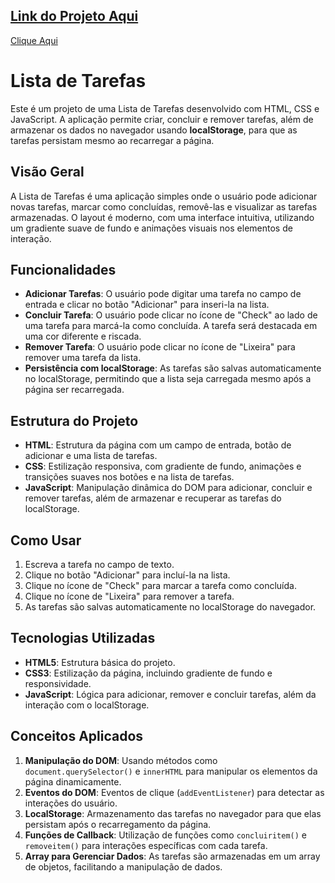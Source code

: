 ## [Link do Projeto Aqui](https://andreailton.github.io/To-do-List/)  
[Clique Aqui](https://andreailton.github.io/To-do-List/)

# Lista de Tarefas

Este é um projeto de uma Lista de Tarefas desenvolvido com HTML, CSS e JavaScript. A aplicação permite criar, concluir e remover tarefas, além de armazenar os dados no navegador usando **localStorage**, para que as tarefas persistam mesmo ao recarregar a página.

## Visão Geral

A Lista de Tarefas é uma aplicação simples onde o usuário pode adicionar novas tarefas, marcar como concluídas, removê-las e visualizar as tarefas armazenadas. O layout é moderno, com uma interface intuitiva, utilizando um gradiente suave de fundo e animações visuais nos elementos de interação.

## Funcionalidades

- **Adicionar Tarefas**: O usuário pode digitar uma tarefa no campo de entrada e clicar no botão "Adicionar" para inseri-la na lista.
- **Concluir Tarefa**: O usuário pode clicar no ícone de "Check" ao lado de uma tarefa para marcá-la como concluída. A tarefa será destacada em uma cor diferente e riscada.
- **Remover Tarefa**: O usuário pode clicar no ícone de "Lixeira" para remover uma tarefa da lista.
- **Persistência com localStorage**: As tarefas são salvas automaticamente no localStorage, permitindo que a lista seja carregada mesmo após a página ser recarregada.
  
## Estrutura do Projeto

- **HTML**: Estrutura da página com um campo de entrada, botão de adicionar e uma lista de tarefas.
- **CSS**: Estilização responsiva, com gradiente de fundo, animações e transições suaves nos botões e na lista de tarefas.
- **JavaScript**: Manipulação dinâmica do DOM para adicionar, concluir e remover tarefas, além de armazenar e recuperar as tarefas do localStorage.

## Como Usar

1. Escreva a tarefa no campo de texto.
2. Clique no botão "Adicionar" para incluí-la na lista.
3. Clique no ícone de "Check" para marcar a tarefa como concluída.
4. Clique no ícone de "Lixeira" para remover a tarefa.
5. As tarefas são salvas automaticamente no localStorage do navegador.

## Tecnologias Utilizadas

- **HTML5**: Estrutura básica do projeto.
- **CSS3**: Estilização da página, incluindo gradiente de fundo e responsividade.
- **JavaScript**: Lógica para adicionar, remover e concluir tarefas, além da interação com o localStorage.
  
## Conceitos Aplicados

1. **Manipulação do DOM**: Usando métodos como `document.querySelector()` e `innerHTML` para manipular os elementos da página dinamicamente.
2. **Eventos do DOM**: Eventos de clique (`addEventListener`) para detectar as interações do usuário.
3. **LocalStorage**: Armazenamento das tarefas no navegador para que elas persistam após o recarregamento da página.
4. **Funções de Callback**: Utilização de funções como `concluiritem()` e `removeitem()` para interações específicas com cada tarefa.
5. **Array para Gerenciar Dados**: As tarefas são armazenadas em um array de objetos, facilitando a manipulação de dados.
